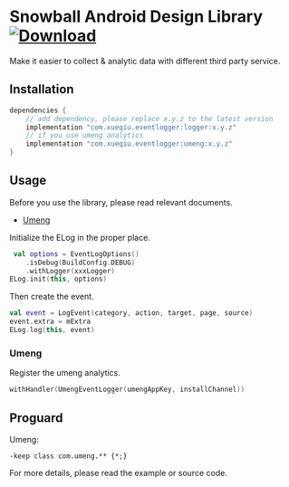 Snowball Android Design Library <br> [ ![Download](https://api.bintray.com/packages/aquarids/maven/design/images/download.svg?version=0.1.1) ](https://bintray.com/aquarids/maven/design/0.1.1/link)
============

Make it easier to collect & analytic data with different third party service.

## Installation

```groovy
dependencies {
    // add dependency, please replace x.y.z to the latest version
    implementation "com.xueqiu.eventlogger:logger:x.y.z"
    // if you use umeng analytics
    implementation "com.xueqiu.eventlogger:umeng:x.y.z"
}
```

## Usage

Before you use the library, please read relevant documents.
- [Umeng](https://developer.umeng.com/docs/119267/detail/118578)

Initialize the ELog in the proper place.

```kotlin
 val options = EventLogOptions()
    .isDebug(BuildConfig.DEBUG)
    .withLogger(xxxLogger)
ELog.init(this, options)
```

Then create the event.

```kotlin
val event = LogEvent(category, action, target, page, source)
event.extra = mExtra
ELog.log(this, event)
```

### Umeng

Register the umeng analytics.
```kotlin
withHandler(UmengEventLogger(umengAppKey, installChannel))
```

## Proguard

Umeng:
```
-keep class com.umeng.** {*;}
```

For more details, please read the example or source code.

